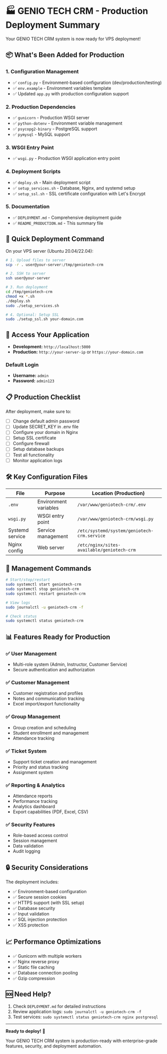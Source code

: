 # 🏭 GENIO TECH CRM - Production Deployment Summary

Your GENIO TECH CRM system is now ready for VPS deployment!

## 📦 What's Been Added for Production

### 1. **Configuration Management**

- ✅ `config.py` - Environment-based configuration (dev/production/testing)
- ✅ `env.example` - Environment variables template
- ✅ Updated `app.py` with production configuration support

### 2. **Production Dependencies**

- ✅ `gunicorn` - Production WSGI server
- ✅ `python-dotenv` - Environment variable management
- ✅ `psycopg2-binary` - PostgreSQL support
- ✅ `pymysql` - MySQL support

### 3. **WSGI Entry Point**

- ✅ `wsgi.py` - Production WSGI application entry point

### 4. **Deployment Scripts**

- ✅ `deploy.sh` - Main deployment script
- ✅ `setup_services.sh` - Database, Nginx, and systemd setup
- ✅ `setup_ssl.sh` - SSL certificate configuration with Let's Encrypt

### 5. **Documentation**

- ✅ `DEPLOYMENT.md` - Comprehensive deployment guide
- ✅ `README_PRODUCTION.md` - This summary file

## 🚀 Quick Deployment Command

On your VPS server (Ubuntu 20.04/22.04):

```bash
# 1. Upload files to server
scp -r . user@your-server:/tmp/geniotech-crm

# 2. SSH to server
ssh user@your-server

# 3. Run deployment
cd /tmp/geniotech-crm
chmod +x *.sh
./deploy.sh
sudo ./setup_services.sh

# 4. Optional: Setup SSL
sudo ./setup_ssl.sh your-domain.com
```

## 🔗 Access Your Application

- **Development:** `http://localhost:5000`
- **Production:** `http://your-server-ip` or `https://your-domain.com`

### Default Login

- **Username:** `admin`
- **Password:** `admin123`

## 📋 Production Checklist

After deployment, make sure to:

- [ ] Change default admin password
- [ ] Update SECRET_KEY in .env file
- [ ] Configure your domain in Nginx
- [ ] Setup SSL certificate
- [ ] Configure firewall
- [ ] Setup database backups
- [ ] Test all functionality
- [ ] Monitor application logs

## 🛠️ Key Configuration Files

| File            | Purpose               | Location (Production)                       |
| --------------- | --------------------- | ------------------------------------------- |
| `.env`          | Environment variables | `/var/www/geniotech-crm/.env`               |
| `wsgi.py`       | WSGI entry point      | `/var/www/geniotech-crm/wsgi.py`            |
| Systemd service | Service management    | `/etc/systemd/system/geniotech-crm.service` |
| Nginx config    | Web server            | `/etc/nginx/sites-available/geniotech-crm`  |

## 🔧 Management Commands

```bash
# Start/stop/restart
sudo systemctl start geniotech-crm
sudo systemctl stop geniotech-crm
sudo systemctl restart geniotech-crm

# View logs
sudo journalctl -u geniotech-crm -f

# Check status
sudo systemctl status geniotech-crm
```

## 📊 Features Ready for Production

### ✅ **User Management**

- Multi-role system (Admin, Instructor, Customer Service)
- Secure authentication and authorization

### ✅ **Customer Management**

- Customer registration and profiles
- Notes and communication tracking
- Excel import/export functionality

### ✅ **Group Management**

- Group creation and scheduling
- Student enrollment and management
- Attendance tracking

### ✅ **Ticket System**

- Support ticket creation and management
- Priority and status tracking
- Assignment system

### ✅ **Reporting & Analytics**

- Attendance reports
- Performance tracking
- Analytics dashboard
- Export capabilities (PDF, Excel, CSV)

### ✅ **Security Features**

- Role-based access control
- Session management
- Data validation
- Audit logging

## 🔒 Security Considerations

The deployment includes:

- ✅ Environment-based configuration
- ✅ Secure session cookies
- ✅ HTTPS support (with SSL setup)
- ✅ Database security
- ✅ Input validation
- ✅ SQL injection protection
- ✅ XSS protection

## 📈 Performance Optimizations

- ✅ Gunicorn with multiple workers
- ✅ Nginx reverse proxy
- ✅ Static file caching
- ✅ Database connection pooling
- ✅ Gzip compression

## 🆘 Need Help?

1. Check `DEPLOYMENT.md` for detailed instructions
2. Review application logs: `sudo journalctl -u geniotech-crm -f`
3. Test services: `sudo systemctl status geniotech-crm nginx postgresql`

---

**Ready to deploy!** 🎉

Your GENIO TECH CRM system is production-ready with enterprise-grade features, security, and deployment automation.
